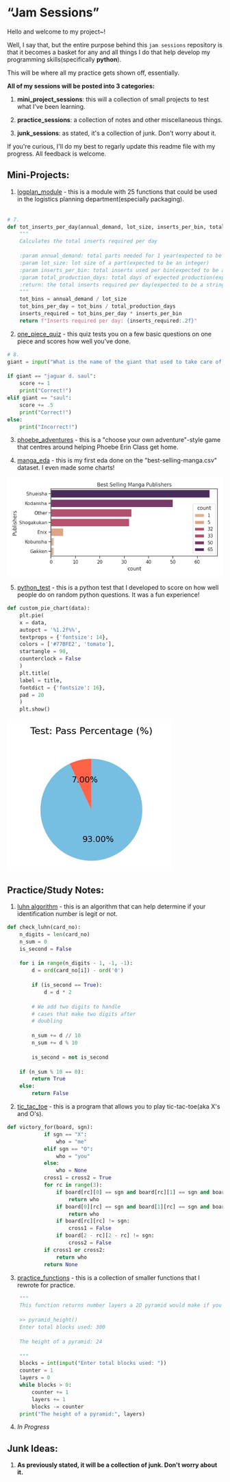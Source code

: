 # “Jam Sessions”

Hello and welcome to my project~!

Well, I say that, but the entire purpose behind this `jam sessions` repository is that it becomes a basket for any and all things I do that help develop my programming skills(specifically __python__). 

This will be where all my practice gets shown off, essentially.

__All of my sessions will be posted into 3 categories:__

1. **mini_project_sessions**: this will a collection of small projects to test what I've been learning.

2. **practice_sessions**: a collection of notes and other miscellaneous things.

3. **junk_sessions**: as stated, it's a collection of junk. Don't worry about it.

If you're curious, I'll do my best to regarly update this readme file with my progress. All feedback is welcome.

## Mini-Projects:

1. [logplan_module](1_mini_project_sessions/1_logplan_module) - this is a module with 25 functions that could be used in the logistics planning department(especially packaging).

```python

# 7.
def tot_inserts_per_day(annual_demand, lot_size, inserts_per_bin, total_production_days = 365):
    """
    Calculates the total inserts required per day
    
    :param annual_demand: total parts needed for 1 year(expected to be an integer)
    :param lot_size: lot size of a part(expected to be an integer)
    :param inserts_per_bin: total inserts used per bin(expected to be an integer)
    :param total_production_days: total days of expected production(expected to be an integer)
    :return: the total inserts required per day(expected to be a string)
    """
    tot_bins = annual_demand / lot_size
    tot_bins_per_day = tot_bins / total_production_days
    inserts_required = tot_bins_per_day * inserts_per_bin
    return f"Inserts required per day: {inserts_required:.2f}"

```

2. [one_piece_quiz](1_mini_project_sessions/2_one_piece_quiz) - this quiz tests you on a few basic questions on one piece and scores how well you've done.

```python
# 8. 
giant = input("What is the name of the giant that used to take care of Nico Robin? ").lower()

if giant == "jaguar d. saul":
    score += 1
    print("Correct!")
elif giant == "saul":
    score += .5
    print("Correct!")
else:
    print("Incorrect!")
```

3. [phoebe_adventures](1_mini_project_sessions/3_phoebe_adventures) - this is a "choose your own adventure"-style game that centres around helping Phoebe Erin Class get home.

4. [manga_eda](1_mini_project_sessions/4_manga_eda) - this is my first eda done on the "best-selling-manga.csv" dataset. I even made some charts!

![manga publisher](1_mini_project_sessions/4_manga_eda/assets/Publisher_chart.png)

5. [python_test](1_mini_project_sessions/5_python_test) - this is a python test that I developed to score on how well people do on random python questions. It was a fun experience!

```python
def custom_pie_chart(data):
    plt.pie(
    x = data,
    autopct = '%1.2f%%',
    textprops = {'fontsize': 14},
    colors = ['#77BFE2', 'tomato'],
    startangle = 90,
    counterclock = False
    )
    plt.title(
    label = title,
    fontdict = {'fontsize': 16},
    pad = 20
    )
    plt.show()
```
![test_result](1_mini_project_sessions/5_python_test/assets/test_file.jpg)

## Practice/Study Notes:

1. [luhn algorithm](2_practice_sessions/luhn_algorithm.py) - this is an algorithm that can help determine if your identification number is legit or not.

```python
def check_luhn(card_no):
    n_digits = len(card_no)
    n_sum = 0
    is_second = False
    
    for i in range(n_digits - 1, -1, -1):
        d = ord(card_no[i]) - ord('0')
        
        if (is_second == True):
            d = d * 2
            
        # We add two digits to handle
        # cases that make two digits after
        # doubling
        
        n_sum += d // 10
        n_sum += d % 10
        
        is_second = not is_second
        
    if (n_sum % 10 == 0):
        return True
    else:
        return False
```
2. [tic_tac_toe](2_practice_sessions/tic_tac_toe.py) - this is a program that allows you to play tic-tac-toe(aka X's and O's).

```python
def victory_for(board, sgn):
            if sgn == "X":
                who = "me"
            elif sgn == "O":
                who = "you"
            else:
                who = None
            cross1 = cross2 = True
            for rc in range(3):
                if board[rc][0] == sgn and board[rc][1] == sgn and board[rc][2] == sgn:
                    return who
                if board[0][rc] == sgn and board[1][rc] == sgn and board[2][rc] == sgn:
                    return who
                if board[rc][rc] != sgn:
                    cross1 = False
                if board[2 - rc][2 - rc] != sgn:
                    cross2 = False
            if cross1 or cross2:
                return who
            return None
```

3. [practice_functions](2_practice_sessions/practice_functions.py) - this is a collection of smaller functions that I rewrote for practice.

```python
    """
    This function returns number layers a 2D pyramid would make if you input the total blocks used.
    
    >> pyramid_height()
    Enter total blocks used: 300

    The height of a pyramid: 24

    """
    blocks = int(input("Enter total blocks used: "))
    counter = 1
    layers = 0
    while blocks > 0:
        counter += 1
        layers += 1
        blocks -= counter
    print("The height of a pyramid:", layers)

```

4. _In Progress_

## Junk Ideas:

1. __As previously stated, it will be a collection of junk. Don't worry about it.__
